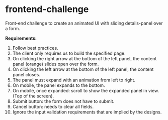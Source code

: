 # frontend-challenge
Front-end challenge to create an animated UI with sliding details-panel over a form. 
<br>

<strong>Requirements:</strong><br>
<ol>
<li>Follow best practices.</li>
<li>The client only requires us to build the specified page.</li>
<li>On clicking the right arrow at the bottom of the left panel, the content panel (orange) slides open over the form.</li>
<li>On clicking the left arrow at the bottom of the left panel, the content panel closes.</li>
<li>The panel must expand with an animation from left to right.</li>
<li>On mobile, the panel expands to the bottom.</li>
<li>On mobile, once expanded: scroll to show the expanded panel in view. (Top of the screen).</li>
<li>Submit button: the form does not have to submit.</li>
<li>Cancel button: needs to clear all fields.</li>
<li>Ignore the input validation requirements that are implied by the designs.</li>
  </ol>
